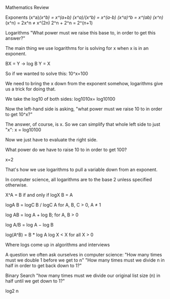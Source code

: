 Mathematics Review


Exponents
(x^a)*(x^b) = x^(a+b)
(x^a)/(x^b) =   x^(a-b)
 (x^a)^b = x^(ab)
(x^n)*(x^n) = 2x^n ≠ x^(2n)
2^n + 2^n = 2^(n+1)


Logarithms
"What power must we raise this base to, in order to get this answer?"

The main thing we use logarithms for is solving for x when x is in an exponent.

BX = Y         →         log B Y = X

So if we wanted to solve this:
10^x=100

We need to bring the x down from the exponent somehow, logarithms give us a trick for doing that.

We take the log⁡10​ of both sides:    log⁡1010x= log⁡10100

Now the left-hand side is asking, "what power must we raise 10 to in order to get 10^x?"

The answer, of course, is x. So we can simplify that whole left side to just "x":    x = log⁡10100


Now we just have to evaluate the right side.

What power do we have to raise 10 to in order to get 100?

x=2

That's how we use logarithms to pull a variable down from an exponent.


In computer science, all logarithms are to the base 2 unless specified otherwise.

X^A = B             if and only if logX B = A

logA B = logC B / logC A         for A, B, C > 0, A ≠ 1

log AB = log A + log B;         for A, B > 0

log A/B = log A − log B

log(A^B) = B * log A        log X < X for all X > 0




Where logs come up in algorithms and interviews

A question we often ask ourselves in computer science:
"How many times must we double 1 before we get to n"
"How many times must we divide n in half in order to get back down to 1?"

Binary Search
"how many times must we divide our original list size (n) in half until we get down to 1?"

log2 n
